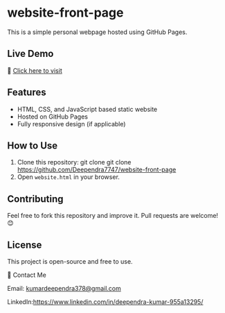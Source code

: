 # website-front-page

This is a simple personal webpage hosted using GitHub Pages.

## Live Demo
🔗 [Click here to visit](https://github.com/Deependra7747/website-front-page)

## Features
- HTML, CSS, and JavaScript based static website
- Hosted on GitHub Pages
- Fully responsive design (if applicable)

## How to Use
1. Clone this repository:
git clone git clone https://github.com/Deependra7747/website-front-page
2. Open `website.html` in your browser.

## Contributing
Feel free to fork this repository and improve it. Pull requests are welcome! 😊

## License
This project is open-source and free to use.


📩 Contact Me

Email: kumardeependra378@gmail.com

LinkedIn:https://www.linkedin.com/in/deependra-kumar-955a13295/


